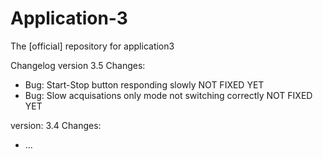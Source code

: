 # Application-3
The [official] repository for application3

Changelog
version 3.5
Changes:
 - Bug: Start-Stop button responding slowly NOT FIXED YET
 - Bug: Slow acquisations only mode not switching correctly NOT FIXED YET


version: 3.4
Changes:
 - ...